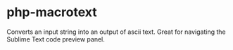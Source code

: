 # php-macrotext
Converts an input string into an output of ascii text. Great for navigating the Sublime Text code preview panel.
